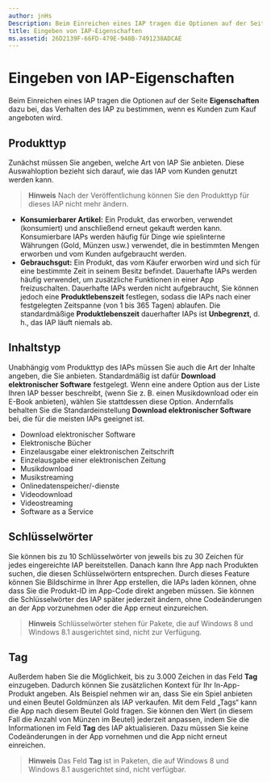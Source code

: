 ```yaml
---
author: jnHs
Description: Beim Einreichen eines IAP tragen die Optionen auf der Seite Eigenschaften dazu bei, das Verhalten des IAP zu bestimmen, wenn es Kunden zum Kauf angeboten wird.
title: Eingeben von IAP-Eigenschaften
ms.assetid: 26D2139F-66FD-479E-940B-7491238ADCAE
---
```


# Eingeben von IAP-Eigenschaften


Beim Einreichen eines IAP tragen die Optionen auf der Seite **Eigenschaften** dazu bei, das Verhalten des IAP zu bestimmen, wenn es Kunden zum Kauf angeboten wird.

## Produkttyp


Zunächst müssen Sie angeben, welche Art von IAP Sie anbieten. Diese Auswahloption bezieht sich darauf, wie das IAP vom Kunden genutzt werden kann.

> **Hinweis**  Nach der Veröffentlichung können Sie den Produkttyp für dieses IAP nicht mehr ändern.

-   **Konsumierbarer Artikel:** Ein Produkt, das erworben, verwendet (konsumiert) und anschließend erneut gekauft werden kann. Konsumierbare IAPs werden häufig für Dinge wie spielinterne Währungen (Gold, Münzen usw.) verwendet, die in bestimmten Mengen erworben und vom Kunden aufgebraucht werden.
-   **Gebrauchsgut:** Ein Produkt, das vom Käufer erworben wird und sich für eine bestimmte Zeit in seinem Besitz befindet. Dauerhafte IAPs werden häufig verwendet, um zusätzliche Funktionen in einer App freizuschalten. Dauerhafte IAPs werden nicht aufgebraucht, Sie können jedoch eine **Produktlebenszeit** festlegen, sodass die IAPs nach einer festgelegten Zeitspanne (von 1 bis 365 Tagen) ablaufen. Die standardmäßige **Produktlebenszeit** dauerhafter IAPs ist **Unbegrenzt**, d. h., das IAP läuft niemals ab.

## Inhaltstyp


Unabhängig vom Produkttyp des IAPs müssen Sie auch die Art der Inhalte angeben, die Sie anbieten. Standardmäßig ist dafür **Download elektronischer Software** festgelegt. Wenn eine andere Option aus der Liste Ihren IAP besser beschreibt, (wenn Sie z. B. einen Musikdownload oder ein E-Book anbieten), wählen Sie stattdessen diese Option. Andernfalls behalten Sie die Standardeinstellung **Download elektronischer Software** bei, die für die meisten IAPs geeignet ist.

-   Download elektronischer Software
-   Elektronische Bücher
-   Einzelausgabe einer elektronischen Zeitschrift
-   Einzelausgabe einer elektronischen Zeitung
-   Musikdownload
-   Musikstreaming
-   Onlinedatenspeicher/-dienste
-   Videodownload
-   Videostreaming
-   Software as a Service

## Schlüsselwörter


Sie können bis zu 10 Schlüsselwörter von jeweils bis zu 30 Zeichen für jedes eingereichte IAP bereitstellen. Danach kann Ihre App nach Produkten suchen, die diesen Schlüsselwörtern entsprechen. Durch dieses Feature können Sie Bildschirme in Ihrer App erstellen, die IAPs laden können, ohne dass Sie die Produkt-ID im App-Code direkt angeben müssen. Sie können die Schlüsselwörter des IAP später jederzeit ändern, ohne Codeänderungen an der App vorzunehmen oder die App erneut einzureichen.

> **Hinweis**  Schlüsselwörter stehen für Pakete, die auf Windows 8 und Windows 8.1 ausgerichtet sind, nicht zur Verfügung.

## Tag


Außerdem haben Sie die Möglichkeit, bis zu 3.000 Zeichen in das Feld **Tag** einzugeben. Dadurch können Sie zusätzlichen Kontext für Ihr In-App-Produkt angeben. Als Beispiel nehmen wir an, dass Sie ein Spiel anbieten und einen Beutel Goldmünzen als IAP verkaufen. Mit dem Feld „Tags“ kann die App nach diesem Beutel Gold fragen. Sie können den Wert (in diesem Fall die Anzahl von Münzen im Beutel) jederzeit anpassen, indem Sie die Informationen im Feld **Tag** des IAP aktualisieren. Dazu müssen Sie keine Codeänderungen in der App vornehmen und die App nicht erneut einreichen.

> **Hinweis**  Das Feld **Tag** ist in Paketen, die auf Windows 8 und Windows 8.1 ausgerichtet sind, nicht verfügbar.

 

 

 






<!--HONumber=May16_HO2-->


